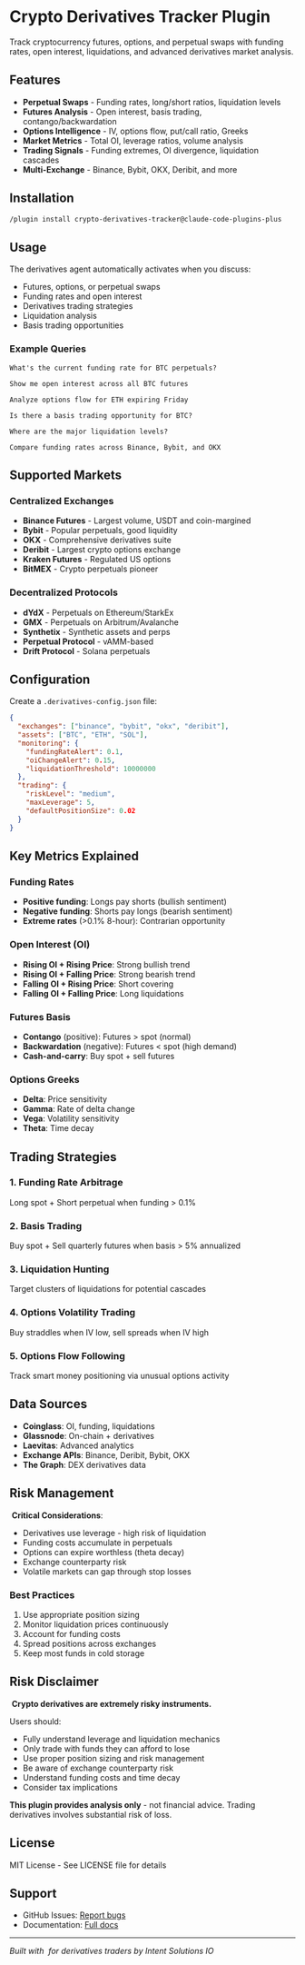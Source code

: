 # Crypto Derivatives Tracker Plugin

Track cryptocurrency futures, options, and perpetual swaps with funding rates, open interest, liquidations, and advanced derivatives market analysis.

## Features

- **Perpetual Swaps** - Funding rates, long/short ratios, liquidation levels
- **Futures Analysis** - Open interest, basis trading, contango/backwardation
- **Options Intelligence** - IV, options flow, put/call ratio, Greeks
- **Market Metrics** - Total OI, leverage ratios, volume analysis
- **Trading Signals** - Funding extremes, OI divergence, liquidation cascades
- **Multi-Exchange** - Binance, Bybit, OKX, Deribit, and more

## Installation

```bash
/plugin install crypto-derivatives-tracker@claude-code-plugins-plus
```

## Usage

The derivatives agent automatically activates when you discuss:
- Futures, options, or perpetual swaps
- Funding rates and open interest
- Derivatives trading strategies
- Liquidation analysis
- Basis trading opportunities

### Example Queries

```
What's the current funding rate for BTC perpetuals?

Show me open interest across all BTC futures

Analyze options flow for ETH expiring Friday

Is there a basis trading opportunity for BTC?

Where are the major liquidation levels?

Compare funding rates across Binance, Bybit, and OKX
```

## Supported Markets

### Centralized Exchanges
- **Binance Futures** - Largest volume, USDT and coin-margined
- **Bybit** - Popular perpetuals, good liquidity
- **OKX** - Comprehensive derivatives suite
- **Deribit** - Largest crypto options exchange
- **Kraken Futures** - Regulated US options
- **BitMEX** - Crypto perpetuals pioneer

### Decentralized Protocols
- **dYdX** - Perpetuals on Ethereum/StarkEx
- **GMX** - Perpetuals on Arbitrum/Avalanche
- **Synthetix** - Synthetic assets and perps
- **Perpetual Protocol** - vAMM-based
- **Drift Protocol** - Solana perpetuals

## Configuration

Create a `.derivatives-config.json` file:

```json
{
  "exchanges": ["binance", "bybit", "okx", "deribit"],
  "assets": ["BTC", "ETH", "SOL"],
  "monitoring": {
    "fundingRateAlert": 0.1,
    "oiChangeAlert": 0.15,
    "liquidationThreshold": 10000000
  },
  "trading": {
    "riskLevel": "medium",
    "maxLeverage": 5,
    "defaultPositionSize": 0.02
  }
}
```

## Key Metrics Explained

### Funding Rates
- **Positive funding**: Longs pay shorts (bullish sentiment)
- **Negative funding**: Shorts pay longs (bearish sentiment)
- **Extreme rates** (>0.1% 8-hour): Contrarian opportunity

### Open Interest (OI)
- **Rising OI + Rising Price**: Strong bullish trend
- **Rising OI + Falling Price**: Strong bearish trend
- **Falling OI + Rising Price**: Short covering
- **Falling OI + Falling Price**: Long liquidations

### Futures Basis
- **Contango** (positive): Futures > spot (normal)
- **Backwardation** (negative): Futures < spot (high demand)
- **Cash-and-carry**: Buy spot + sell futures

### Options Greeks
- **Delta**: Price sensitivity
- **Gamma**: Rate of delta change
- **Vega**: Volatility sensitivity
- **Theta**: Time decay

## Trading Strategies

### 1. Funding Rate Arbitrage
Long spot + Short perpetual when funding > 0.1%

### 2. Basis Trading
Buy spot + Sell quarterly futures when basis > 5% annualized

### 3. Liquidation Hunting
Target clusters of liquidations for potential cascades

### 4. Options Volatility Trading
Buy straddles when IV low, sell spreads when IV high

### 5. Options Flow Following
Track smart money positioning via unusual options activity

## Data Sources

- **Coinglass**: OI, funding, liquidations
- **Glassnode**: On-chain + derivatives
- **Laevitas**: Advanced analytics
- **Exchange APIs**: Binance, Deribit, Bybit, OKX
- **The Graph**: DEX derivatives data

## Risk Management

️ **Critical Considerations**:
- Derivatives use leverage - high risk of liquidation
- Funding costs accumulate in perpetuals
- Options can expire worthless (theta decay)
- Exchange counterparty risk
- Volatile markets can gap through stop losses

### Best Practices
1. Use appropriate position sizing
2. Monitor liquidation prices continuously
3. Account for funding costs
4. Spread positions across exchanges
5. Keep most funds in cold storage

## Risk Disclaimer

️ **Crypto derivatives are extremely risky instruments.**

Users should:
- Fully understand leverage and liquidation mechanics
- Only trade with funds they can afford to lose
- Use proper position sizing and risk management
- Be aware of exchange counterparty risk
- Understand funding costs and time decay
- Consider tax implications

**This plugin provides analysis only** - not financial advice. Trading derivatives involves substantial risk of loss.

## License

MIT License - See LICENSE file for details

## Support

- GitHub Issues: [Report bugs](https://github.com/jeremylongshore/claude-code-plugins/issues)
- Documentation: [Full docs](https://docs.claude-code-plugins.com)

---

*Built with ️ for derivatives traders by Intent Solutions IO*
